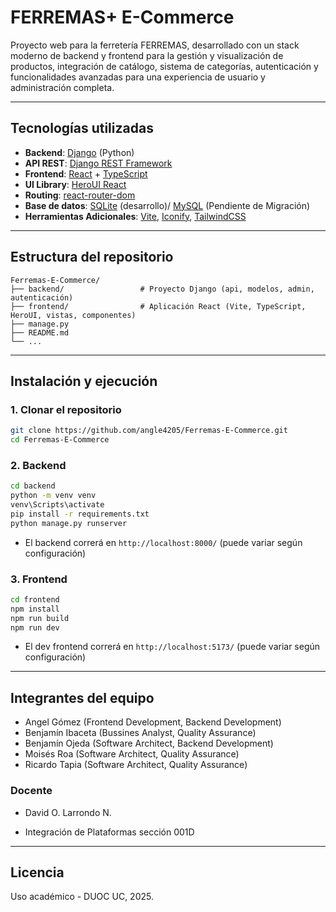 # FERREMAS+ E-Commerce

Proyecto web para la ferretería FERREMAS, desarrollado con un stack moderno de backend y frontend para la gestión y visualización de productos, integración de catálogo, sistema de categorías, autenticación y funcionalidades avanzadas para una experiencia de usuario y administración completa.

---

## Tecnologías utilizadas

- **Backend**: [Django](https://www.djangoproject.com/) (Python)
- **API REST**: [Django REST Framework](https://www.django-rest-framework.org/)
- **Frontend**: [React](https://react.dev/) + [TypeScript](https://www.typescriptlang.org/)
- **UI Library**: [HeroUI React](https://www.heroui.com/)
- **Routing**: [react-router-dom](https://reactrouter.com/)
- **Base de datos**: [SQLite](https://www.sqlite.org) (desarrollo)/ [MySQL](https://dev.mysql.com/) (Pendiente de Migración)
- **Herramientas Adicionales**: [Vite](https://vite.dev/), [Iconify](https://iconify.design/docs/), [TailwindCSS](https://v2.tailwindcss.com/docs)

---

## Estructura del repositorio

```
Ferremas-E-Commerce/
├── backend/                 # Proyecto Django (api, modelos, admin, autenticación)
├── frontend/                # Aplicación React (Vite, TypeScript, HeroUI, vistas, componentes)
├── manage.py
├── README.md
└── ...
```

---

## Instalación y ejecución

### 1. Clonar el repositorio

```bash
git clone https://github.com/angle4205/Ferremas-E-Commerce.git
cd Ferremas-E-Commerce
```

### 2. Backend

```bash
cd backend
python -m venv venv
venv\Scripts\activate
pip install -r requirements.txt
python manage.py runserver
```

- El backend correrá en `http://localhost:8000/` (puede variar según configuración)

### 3. Frontend

```bash
cd frontend
npm install
npm run build
npm run dev
```

- El dev frontend correrá en `http://localhost:5173/` (puede variar según configuración)

---

## Integrantes del equipo

- Angel Gómez (Frontend Development, Backend Development)
- Benjamín Ibaceta (Bussines Analyst, Quality Assurance)
- Benjamín Ojeda (Software Architect, Backend Development)
- Moisés Roa (Software Architect, Quality Assurance)
- Ricardo Tapia (Software Architect, Quality Assurance)

### Docente

- David O. Larrondo N.

- Integración de Plataformas sección 001D

---

## Licencia

Uso académico - DUOC UC, 2025.
